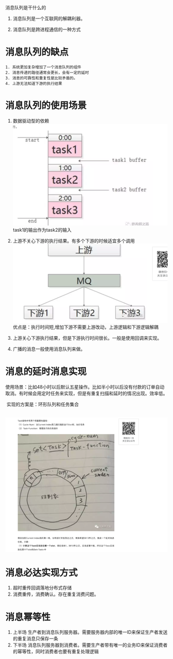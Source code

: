 消息队列是干什么的

1. 消息队列是一个互联网的解耦利器。

2. 消息队列是跨进程通信的一种方式

   

#  消息队列的缺点

	1. 系统更加复杂增加了一个消息队列的组件
 	2. 消息传递的路径通常会更长，会有一定的延时
 	3. 消息的可靠性和重复性是比较矛盾的。
 	4. 上游无法知道下游的执行结果



# 消息队列的使用场景

 1. 数据驱动型的依赖![image-20190821143754687](../images/image-20190821143754687.png)
    task1的输出作为task2的输入

 2. 上游不关心下游的执行结果。有多个下游的时候适宜多个调用![image-20190821144028700](../images/image-20190821144028700.png)
    优点是：执行时间短,增加下游不需要上游改动，上游逻辑和下游逻辑解耦

 3. 上游关心下游执行结果，但是下游执行时间很长。一般是使用回调来实现。

 4. 广播的消息一般使用消息队列来做。

    

# 消息的延时消息实现

​	使用场景：比如48小时以后默认五星操作。比如半小时以后没有付款的订单自动取消。有时候会用定时任务来实现，但是有重复扫描和延时的情况出现。效率低。

​	实现的方案是：环形队列和任务集合

​	![image-20190821144940139](../images/image-20190821144940139.png)



# 消息必达实现方式

1. 超时重传回调落地分布式存储
2. 消费重传，消费确认。存在重复消费问题。

# 消息幂等性

1. 上半场 生产者到消息队列服务器。需要服务器内部的唯一ID来保证生产者发送的重复消息只保存一条
2. 下半场 消息队列服务器到消费者。需要生产者带有唯一的业务ID来保证消费者的幂等性，同时消费者也要有重复处理逻辑


